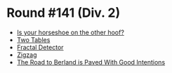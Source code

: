 # Round #141 (Div. 2)

* [Is your horseshoe on the other hoof?][]
* [Two Tables][]
* [Fractal Detector][]
* [Zigzag][]
* [The Road to Berland is Paved With Good Intentions][]

[Is your horseshoe on the other hoof?]:              http://codeforces.com/contest/228/problem/A
[Two Tables]:                                        http://codeforces.com/contest/228/problem/B
[Fractal Detector]:                                  http://codeforces.com/contest/228/problem/C
[Zigzag]:                                            http://codeforces.com/contest/228/problem/D
[The Road to Berland is Paved With Good Intentions]: http://codeforces.com/contest/228/problem/E
